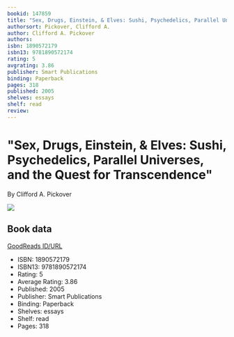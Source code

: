 ```yaml
---
bookid: 147859
title: "Sex, Drugs, Einstein, & Elves: Sushi, Psychedelics, Parallel Universes, and the Quest for Transcendence"
authorsort: Pickover, Clifford A.
author: Clifford A. Pickover
authors: 
isbn: 1890572179
isbn13: 9781890572174
rating: 5
avgrating: 3.86
publisher: Smart Publications
binding: Paperback
pages: 318
published: 2005
shelves: essays
shelf: read
review: 
---
```


# "Sex, Drugs, Einstein, & Elves: Sushi, Psychedelics, Parallel Universes, and the Quest for Transcendence"

By Clifford A. Pickover

![](../../1347685068l/147859.jpg)

## Book data

[GoodReads ID/URL](https://www.goodreads.com/book/show/147859)

- ISBN: 1890572179
- ISBN13: 9781890572174
- Rating: 5
- Average Rating: 3.86
- Published: 2005
- Publisher: Smart Publications
- Binding: Paperback
- Shelves: essays
- Shelf: read
- Pages: 318

